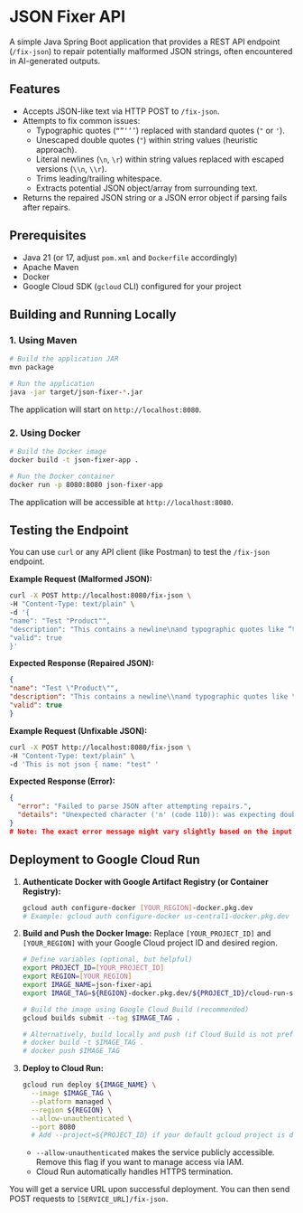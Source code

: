 # JSON Fixer API

A simple Java Spring Boot application that provides a REST API endpoint (`/fix-json`) to repair potentially malformed JSON strings, often encountered in AI-generated outputs.

## Features

-   Accepts JSON-like text via HTTP POST to `/fix-json`.
-   Attempts to fix common issues:
    -   Typographic quotes (`“”‘’’`) replaced with standard quotes (`"` or `'`).
    -   Unescaped double quotes (`"`) within string values (heuristic approach).
    -   Literal newlines (`\n`, `\r`) within string values replaced with escaped versions (`\\n`, `\\r`).
    -   Trims leading/trailing whitespace.
    -   Extracts potential JSON object/array from surrounding text.
-   Returns the repaired JSON string or a JSON error object if parsing fails after repairs.

## Prerequisites

-   Java 21 (or 17, adjust `pom.xml` and `Dockerfile` accordingly)
-   Apache Maven
-   Docker
-   Google Cloud SDK (`gcloud` CLI) configured for your project

## Building and Running Locally

### 1. Using Maven

```bash
# Build the application JAR
mvn package

# Run the application
java -jar target/json-fixer-*.jar
```

The application will start on `http://localhost:8080`.

### 2. Using Docker

```bash
# Build the Docker image
docker build -t json-fixer-app .

# Run the Docker container
docker run -p 8080:8080 json-fixer-app
```

The application will be accessible at `http://localhost:8080`.

## Testing the Endpoint

You can use `curl` or any API client (like Postman) to test the `/fix-json` endpoint.

**Example Request (Malformed JSON):**

```bash
curl -X POST http://localhost:8080/fix-json \
-H "Content-Type: text/plain" \
-d '{
"name": "Test "Product"",
"description": "This contains a newline\nand typographic quotes like “these”.",
"valid": true
}'
```

**Expected Response (Repaired JSON):**

```json
{
"name": "Test \"Product\"",
"description": "This contains a newline\\nand typographic quotes like \"these\".",
"valid": true
}
```

**Example Request (Unfixable JSON):**

```bash
curl -X POST http://localhost:8080/fix-json \
-H "Content-Type: text/plain" \
-d 'This is not json { name: "test" '
```

**Expected Response (Error):**

```json
{
  "error": "Failed to parse JSON after attempting repairs.",
  "details": "Unexpected character ('n' (code 110)): was expecting double-quote to start field name\n at [Source: (String)\"{ name: \"test\" \"; line: 1, column: 4]"
}
# Note: The exact error message might vary slightly based on the input and Jackson version.
```


## Deployment to Google Cloud Run

1.  **Authenticate Docker with Google Artifact Registry (or Container Registry):**
    ```bash
    gcloud auth configure-docker [YOUR_REGION]-docker.pkg.dev
    # Example: gcloud auth configure-docker us-central1-docker.pkg.dev
    ```

2.  **Build and Push the Docker Image:**
    Replace `[YOUR_PROJECT_ID]` and `[YOUR_REGION]` with your Google Cloud project ID and desired region.
    ```bash
    # Define variables (optional, but helpful)
    export PROJECT_ID=[YOUR_PROJECT_ID]
    export REGION=[YOUR_REGION]
    export IMAGE_NAME=json-fixer-api
    export IMAGE_TAG=${REGION}-docker.pkg.dev/${PROJECT_ID}/cloud-run-source-deploy/${IMAGE_NAME}:latest

    # Build the image using Google Cloud Build (recommended)
    gcloud builds submit --tag $IMAGE_TAG .

    # Alternatively, build locally and push (if Cloud Build is not preferred)
    # docker build -t $IMAGE_TAG .
    # docker push $IMAGE_TAG
    ```

3.  **Deploy to Cloud Run:**
    ```bash
    gcloud run deploy ${IMAGE_NAME} \
      --image $IMAGE_TAG \
      --platform managed \
      --region ${REGION} \
      --allow-unauthenticated \
      --port 8080
      # Add --project=${PROJECT_ID} if your default gcloud project is different
    ```

    -   `--allow-unauthenticated` makes the service publicly accessible. Remove this flag if you want to manage access via IAM.
    -   Cloud Run automatically handles HTTPS termination.

You will get a service URL upon successful deployment. You can then send POST requests to `[SERVICE_URL]/fix-json`.
